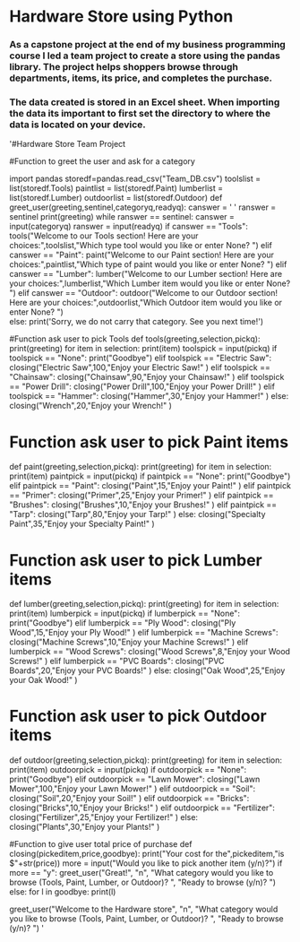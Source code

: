 # Hardware Store using Python

### As a capstone project at the end of my business programming course I led a team project to create a store using the pandas library. The project helps shoppers browse through departments, items, its price, and completes the purchase.

### The data created is stored in an Excel sheet. When importing the data its important to first set the directory to where the data is located on your device.

'#Hardware Store Team Project

#Function to greet the user and ask for a category

import pandas
storedf=pandas.read_csv("Team_DB.csv")
toolslist = list(storedf.Tools)
paintlist = list(storedf.Paint)
lumberlist = list(storedf.Lumber)
outdoorlist = list(storedf.Outdoor)
def greet_user(greeting,sentinel,categoryq,readyq):
    canswer = ' '
    ranswer = sentinel
    print(greeting)
    while ranswer == sentinel:
        canswer = input(categoryq)
        ranswer = input(readyq)
    if canswer == "Tools":
        tools("Welcome to our Tools section! Here are your choices:",toolslist,"Which type tool would you like or enter None? ")
    elif canswer == "Paint":
        paint("Welcome to our Paint section!  Here are your choices:",paintlist,"Which type of paint would you like or enter None? ")
    elif canswer == "Lumber":
        lumber("Welcome to our Lumber section!  Here are your choices:",lumberlist,"Which Lumber item would you like or enter None? ")
    elif canswer == "Outdoor":
        outdoor("Welcome to our Outdoor section!  Here are your choices:",outdoorlist,"Which Outdoor item would you like or enter None? ")    
    else:
        print('Sorry, we do not carry that category.  See you next time!')


#Function ask user to pick Tools
def tools(greeting,selection,pickq):
    print(greeting)
    for item in selection:
        print(item)
    toolspick = input(pickq)
    if toolspick == "None":
        print("Goodbye")
    elif toolspick == "Electric Saw":
        closing("Electric Saw",100,"Enjoy your Electric Saw!" )
    elif toolspick == "Chainsaw":
        closing("Chainsaw",90,"Enjoy your Chainsaw!" )
    elif toolspick == "Power Drill":
        closing("Power Drill",100,"Enjoy your Power Drill!" )
    elif toolspick == "Hammer":
        closing("Hammer",30,"Enjoy your Hammer!" )
    else:
        closing("Wrench",20,"Enjoy your Wrench!" )
 
    
# Function ask user to pick Paint items
def paint(greeting,selection,pickq):
    print(greeting)
    for item in selection:
        print(item)
    paintpick = input(pickq)
    if paintpick == "None":
        print("Goodbye")
    elif paintpick == "Paint":
        closing("Paint",15,"Enjoy your Paint!" )
    elif paintpick == "Primer":
        closing("Primer",25,"Enjoy your Primer!" )
    elif paintpick == "Brushes":
        closing("Brushes",10,"Enjoy your Brushes!" )
    elif paintpick == "Tarp":
        closing("Tarp",80,"Enjoy your Tarp!" )
    else:
        closing("Specialty Paint",35,"Enjoy your Specialty Paint!" )


# Function ask user to pick Lumber items
def lumber(greeting,selection,pickq):
    print(greeting)
    for item in selection:
        print(item)
    lumberpick = input(pickq)
    if lumberpick == "None":
        print("Goodbye")
    elif lumberpick == "Ply Wood":
        closing("Ply Wood",15,"Enjoy your Ply Wood!" )
    elif lumberpick == "Machine Screws":
        closing("Machine Screws",10,"Enjoy your Machine Screws!" )
    elif lumberpick == "Wood Screws":
        closing("Wood Screws",8,"Enjoy your Wood Screws!" )
    elif lumberpick == "PVC Boards":
        closing("PVC Boards",20,"Enjoy your PVC Boards!" )
    else:
        closing("Oak Wood",25,"Enjoy your Oak Wood!" )  

# Function ask user to pick Outdoor items
def outdoor(greeting,selection,pickq):
    print(greeting)
    for item in selection:
        print(item)
    outdoorpick = input(pickq)
    if outdoorpick == "None":
        print("Goodbye")
    elif outdoorpick == "Lawn Mower":
        closing("Lawn Mower",100,"Enjoy your Lawn Mower!" )
    elif outdoorpick == "Soil":
        closing("Soil",20,"Enjoy your Soil!" )
    elif outdoorpick == "Bricks":
        closing("Bricks",10,"Enjoy your Bricks!" )
    elif outdoorpick == "Fertilizer":
        closing("Fertilizer",25,"Enjoy your Fertilizer!" )
    else:
        closing("Plants",30,"Enjoy your Plants!" )  

        
#Function to give user total price of purchase
def closing(pickeditem,price,goodbye):
    print("Your cost for the",pickeditem,"is $"+str(price))
    more = input("Would you like to pick another item (y/n)?")
    if more == "y":
        greet_user("Great!", "n", "What category would you like to browse (Tools, Paint, Lumber, or Outdoor)? ", "Ready to browse (y/n)? ")
    else:
        for l in goodbye:
            print(l)
    
    
        
greet_user("Welcome to the Hardware store", "n", "What category would you like to browse (Tools, Paint, Lumber, or Outdoor)? ", "Ready to browse (y/n)? ")
'
